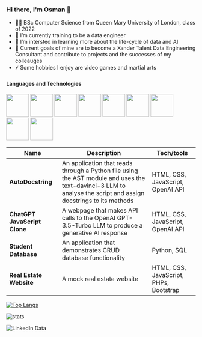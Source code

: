 ### Hi there, I'm Osman 👋

- 👨‍🎓 BSc Computer Science from Queen Mary University of London, class of 2022
- 🔭 I’m currently training to be a data engineer
- 🌱 I’m intersted in learning more about the life-cycle of data and AI
- 🥅 Current goals of mine are to become a Xander Talent Data Engineering Consultant and contribute to projects and the successes of my colleauges
- ⚡ Some hobbies I enjoy are video games and martial arts

#### Languages and Technologies
<p>
<img style=width:60px src="https://cdn.jsdelivr.net/gh/devicons/devicon/icons/python/python-original.svg" />
<img style=width:60px src="https://cdn.jsdelivr.net/gh/devicons/devicon/icons/java/java-original.svg" />
<img style=width:60px src="https://cdn.jsdelivr.net/gh/devicons/devicon/icons/html5/html5-original.svg" />
<img style=width:60px src="https://cdn.jsdelivr.net/gh/devicons/devicon/icons/css3/css3-original.svg" />
<img style=width:60px src="https://cdn.jsdelivr.net/gh/devicons/devicon/icons/javascript/javascript-original.svg" />
<img style=width:60px src="https://cdn.jsdelivr.net/gh/devicons/devicon/icons/php/php-plain.svg" />
<img style=width:60px src="https://cdn.jsdelivr.net/gh/devicons/devicon/icons/csharp/csharp-plain.svg" />
<img style=width:60px src="https://cdn.jsdelivr.net/gh/devicons/devicon/icons/unix/unix-original.svg" />
<img style=width:60px src="https://cdn.jsdelivr.net/gh/devicons/devicon/icons/unity/unity-original.svg" />
</p>

| Name                         | Description                     | Tech/tools                                                        |
| -----------------------------| ------------------------        | ----------------------
| **AutoDocstring**      | An application that reads through a Python file using the AST module and uses the text-davinci-3 LLM to analyse the script and assign docstrings to its methods    | HTML, CSS, JavaScript, OpenAI API
| **ChatGPT JavaScript Clone**      | A webpage that makes API calls to the OpenAI GPT-3.5-Turbo LLM to produce a generative AI response      | HTML, CSS, JavaScript, OpenAI API
| **Student Database**      | An application that demonstrates CRUD database functionality      | Python, SQL
| **Real Estate Website**       | A mock real estate website   | HTML, CSS, JavaScript, PHPs, Bootstrap

[![Top Langs](https://github-readme-stats.vercel.app/api/top-langs/?username=oar04&layout=compact)](https://github.com/anuraghazra/github-readme-stats)

![stats](https://github-readme-stats.vercel.app/api?username=oar04&show_icons=true&&count_private=true&include_all_commits=true)

<!-- <p><img align="center" src="https://github-readme-streak-stats.herokuapp.com/?user=court534&" alt="oar04" /></p>aaa -->


![LinkedIn Data](https://user-images.githubusercontent.com/98668593/233401754-902cf9c6-ef41-4168-b869-ec34fae7adfb.png)
